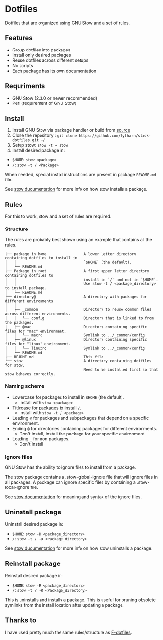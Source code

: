 # Dotfiles
Dotfiles that are organized using GNU Stow and a set of rules.

## Features

- Group dotfiles into packages
- Install only desired packages
- Reuse dotfiles across different setups
- No scripts
- Each package has its own documentation

## Requriments

- GNU Stow (2.3.0 or newer recommended)
- Perl (requirement of GNU Stow)

## Install

1. Install GNU Stow via package handler or build from [source](http://ftp.gnu.org/gnu/stow/)
1. Clone the repository : `git clone https://github.com/lytharn/slask-dotfiles.git ~/`
1. Setup stow: `stow -t ~ stow`
1. Install desired package in:
  * `$HOME`: `stow <package>`
  * `/`: `stow -t / <Package>`

When needed, special install instructions are present in package `README.md` file.

See [stow ducumentation](https://www.gnu.org/software/stow/manual/html_node/Installing-Packages.html)
for more info on how stow installs a package.

## Rules

For this to work, stow and a set of rules are required.

### Structure

The rules are probably best shown using an example that contains all the rules.

    ├── package_in_home                 A lower letter directory containing dotfiles to install in
    │   │                               `$HOME` (the default).
    │   └── README.md
    ├── Package_in_root                 A first upper letter directory containing dotfiles to
    │   │                               install in `/` and not in `$HOME`.
    │   │                               Use stow -t / <package_directory> to install package.
    │   └── README.md
    ├── directory@                      A directory with packages for different environments
    │   │
    │   ├── _common                     Directory to reuse common files across different environments.
    │   │   └── config                  Directory that is linked to from the packages.
    │   ├── @mac                        Directory containing specific files for "mac" environment.
    │   │   └── macrc                   Symlink to ../_common/config
    │   ├── @linux                      Directory containing specific files for "linux" environment.
    │   │   └── linuxrc                 Symlink to ../_common/config
    │   └── README.md
    ├── README.md                       This file
    └── stow                            A directory containing dotfiles for stow.
                                        Need to be installed first so that stow behaves correctly.

### Naming scheme

- Lowercase for packages to install in `$HOME` (the default).
  - Install with `stow <package>`
- Titlecase for packages to install `/`.
  - Install with `stow -t / <package>`
- Leading `@` for packages and subpackages that depend on a specific environment.
- Ending `@` for directories containing packages for different environments.
  - Don't install, install the package for your specific environment
- Leading `_` for non packages.
  - Don't install

### Ignore files

GNU Stow has the ability to ignore files to install from a package.

The stow package contains a .stow-global-ignore file that will ignore files in all packages.
A package can ignore specific files by containing a .stow-local-ignore file.

See [stow documentation](https://www.gnu.org/software/stow/manual/html_node/Types-And-Syntax-Of-Ignore-Lists.html)
for meaning and syntax of the ignore files.

## Uninstall package

Uninstall desired package in:
  * `$HOME`: `stow -D <package_directory>`
  * `/`: `stow -t / -D <Package_directory>`

See [stow ducumentation](https://www.gnu.org/software/stow/manual/html_node/Deleting-Packages.html)
for more info on how stow uninstalls a package.

## Reinstall package

Reinstall desired package in:
  * `$HOME`: `stow -R <package_directory>`
  * `/`: `stow -t / -R <Package_directory>`

This is uninstalls and installs a package.
This is useful for pruning obsolete symlinks from the install location after updating a package.

## Thanks to
I have used pretty much the same rules/structure as [F-dotfiles](https://github.com/Kraymer/F-dotfiles).

